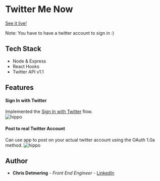 # Twitter Me Now

[See it live!](https://twitter-me-now.herokuapp.com/)

Note: You have to have a twitter account to sign in :)

## Tech Stack

* Node & Express
* React Hooks
* Twitter API v1.1

  
## Features

#### Sign In with Twitter

Implemented the [Sign In with Twitter](https://developer.twitter.com/en/docs/authentication/guides/log-in-with-twitter) flow.\
![hippo](https://media.giphy.com/media/WzkEeAJTQcCeQ1p44z/giphy.gif)

#### Post to real Twitter Account
Can use app to post on your actual twitter account using the OAuth 1.0a method.
![hippo](https://media.giphy.com/media/rMXNpwbiXyAPkVEh5C/giphy.gif)




## Author

* **Chris Detmering** - *Front End Engineer* -  [LinkedIn](https://www.linkedin.com/in/chris-detmering-1b8b9851/)
